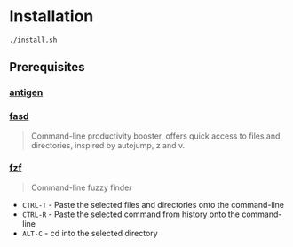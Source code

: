 # Installation

`./install.sh`

## Prerequisites

###  [antigen](https://github.com/zsh-users/antigen)

### [fasd](https://github.com/clvv/fasd)

> Command-line productivity booster, offers quick access to files and directories, inspired by autojump, z and v.

### [fzf](https://github.com/junegunn/fzf)

> Command-line fuzzy finder

* `CTRL-T` - Paste the selected files and directories onto the command-line
* `CTRL-R` - Paste the selected command from history onto the command-line
* `ALT-C` - cd into the selected directory
